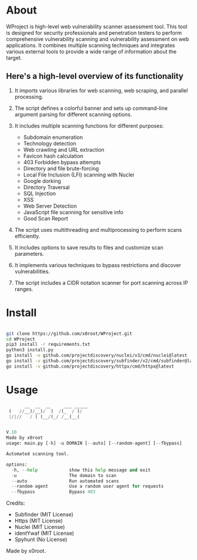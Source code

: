 # About

WProject is high-level web vulnerability scanner assessment tool. This tool is designed for security professionals and penetration testers to perform comprehensive vulnerability scanning and vulnerability assessment on web applications. It combines multiple scanning techniques and integrates various external tools to provide a wide range of information about the target.

## Here's a high-level overview of its functionality

1. It imports various libraries for web scanning, web scraping, and parallel processing.

2. The script defines a colorful banner and sets up command-line argument parsing for different scanning options.

3. It includes multiple scanning functions for different purposes:
   - Subdomain enumeration
   - Technology detection
   - Web crawling and URL extraction
   - Favicon hash calculation
   - 403 Forbidden bypass attempts
   - Directory and file brute-forcing
   - Local File Inclusion (LFI) scanning with Nuclei
   - Google dorking
   - Directory Traversal
   - SQL Injection
   - XSS
   - Web Server Detection
   - JavaScript file scanning for sensitive info
   - Good Scan Report

4. The script uses multithreading and multiprocessing to perform scans efficiently.

5. It includes options to save results to files and customize scan parameters.

6. It implements various techniques to bypass restrictions and discover vulnerabilities.

7. The script includes a CIDR notation scanner for port scanning across IP ranges.

# Install

```bash

git clone https://github.com/x0root/WProject.git
cd WProject
pip3 install -r requirements.txt
python3 install.py
go install -v github.com/projectdiscovery/nuclei/v3/cmd/nuclei@latest
go install -v github.com/projectdiscovery/subfinder/v2/cmd/subfinder@latest
go install -v github.com/projectdiscovery/httpx/cmd/httpx@latest

```

# Usage

```python
       __  __  __     ___ _____
 (   //__)/__)/  )  /(_  / )/
 |/|//   / ( (__/(_/ /__(__(


V.10
Made by x0root
usage: main.py [-h] -u DOMAIN [--auto] [--random-agent] [--fbypass]

Automated scanning tool.

options:
  -h, --help            show this help message and exit
  -u                    The domain to scan
  --auto                Run automated scans
  --random-agent        Use a random user agent for requests
  --fbypass             Bypass 403
```

Credits:
- Subfinder (MIT License)             
- Https (MIT License)            
- Nuclei (MIT License)           
- identYwaf (MIT License)       
- Spyhunt (No License)          

Made by x0root.
